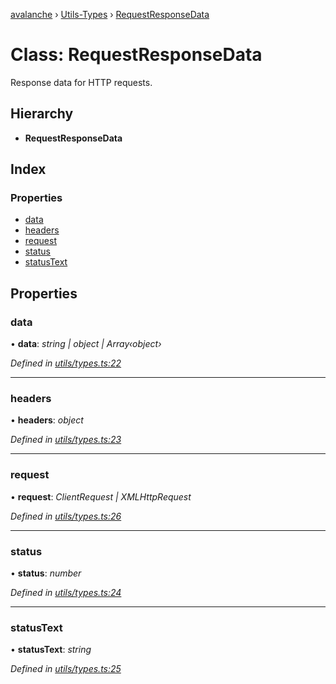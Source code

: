 [avalanche](../README.md) › [Utils-Types](../modules/utils_types.md) › [RequestResponseData](utils_types.requestresponsedata.md)

# Class: RequestResponseData

Response data for HTTP requests.

## Hierarchy

* **RequestResponseData**

## Index

### Properties

* [data](utils_types.requestresponsedata.md#data)
* [headers](utils_types.requestresponsedata.md#headers)
* [request](utils_types.requestresponsedata.md#request)
* [status](utils_types.requestresponsedata.md#status)
* [statusText](utils_types.requestresponsedata.md#statustext)

## Properties

###  data

• **data**: *string | object | Array‹object›*

*Defined in [utils/types.ts:22](https://github.com/ava-labs/avalanche.js/blob/c723742/src/utils/types.ts#L22)*

___

###  headers

• **headers**: *object*

*Defined in [utils/types.ts:23](https://github.com/ava-labs/avalanche.js/blob/c723742/src/utils/types.ts#L23)*

___

###  request

• **request**: *ClientRequest | XMLHttpRequest*

*Defined in [utils/types.ts:26](https://github.com/ava-labs/avalanche.js/blob/c723742/src/utils/types.ts#L26)*

___

###  status

• **status**: *number*

*Defined in [utils/types.ts:24](https://github.com/ava-labs/avalanche.js/blob/c723742/src/utils/types.ts#L24)*

___

###  statusText

• **statusText**: *string*

*Defined in [utils/types.ts:25](https://github.com/ava-labs/avalanche.js/blob/c723742/src/utils/types.ts#L25)*
